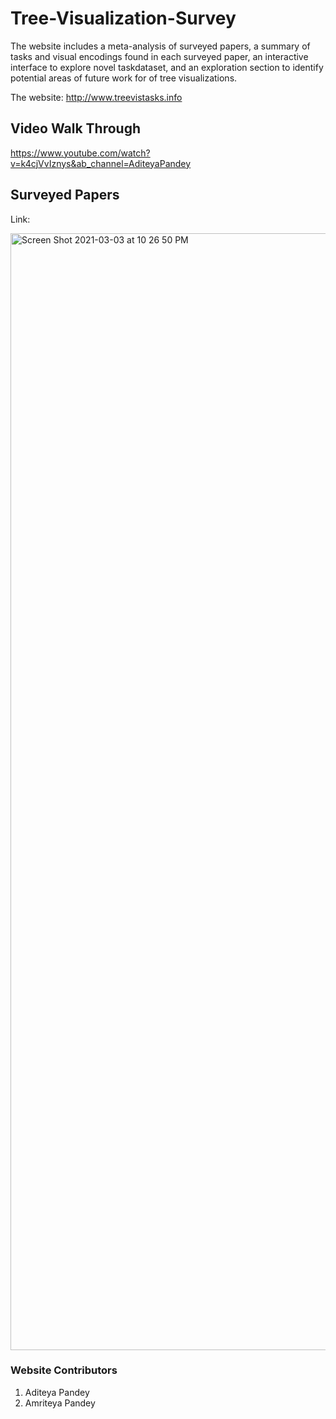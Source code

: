 # Tree-Visualization-Survey

The website includes a meta-analysis of surveyed papers, a summary of tasks and visual encodings found in each surveyed paper, an interactive interface to explore novel taskdataset, and an exploration section to identify potential areas of future work for of tree visualizations.

The website: http://www.treevistasks.info


## Video Walk Through 

https://www.youtube.com/watch?v=k4cjVvIznys&ab_channel=AditeyaPandey

## Surveyed Papers

Link: 

<img width="1787" alt="Screen Shot 2021-03-03 at 10 26 50 PM" src="https://user-images.githubusercontent.com/26827624/109907060-8e90cb00-7c6f-11eb-84b4-6392abb2fbd1.png">



### Website Contributors 
1. Aditeya Pandey 
2. Amriteya Pandey
